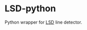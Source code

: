 LSD-python
==========
Python wrapper for [LSD](http://www.ipol.im/pub/art/2012/gjmr-lsd/) line detector.
